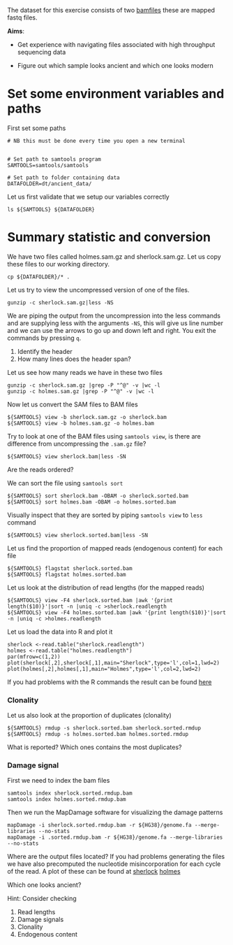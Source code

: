 The dataset for this exercise consists of two [bamfiles](ancient_data/) these are mapped fastq files.

**Aims**:

  - Get experience with navigating files associated with high throughput sequencing data

  - Figure out which sample looks ancient and which one looks modern




# Set some environment variables and paths

First set some paths   

    # NB this must be done every time you open a new terminal

    
    # Set path to samtools program
    SAMTOOLS=samtools/samtools
    
    # Set path to folder containing data
    DATAFOLDER=dt/ancient_data/


Let us first validate that we setup our variables correctly


```
ls ${SAMTOOLS} ${DATAFOLDER}
```

# Summary statistic and conversion

We have two files called holmes.sam.gz and sherlock.sam.gz. Let us copy these files to our working directory.

```
cp ${DATAFOLDER}/* .
```

Let us try to view the uncompressed version of one of the files.

```
gunzip -c sherlock.sam.gz|less -NS
```

We are piping the output from the uncompression into the less commands and are supplying less with the arguments `-NS`, this will give us line number and we can use the arrows to go up and down left and right. You exit the commands by pressing `q`.

 1. Identify the header
 2. How many lines does the header span?

Let us see how many reads we have in these two files

```
gunzip -c sherlock.sam.gz |grep -P "^@" -v |wc -l
gunzip -c holmes.sam.gz |grep -P "^@" -v |wc -l
```

Now let us convert the SAM files to BAM files

```
${SAMTOOLS} view -b sherlock.sam.gz -o sherlock.bam
${SAMTOOLS} view -b holmes.sam.gz -o holmes.bam
```

Try to look at one of the BAM files using `samtools view`, is there are difference from uncompressing the `.sam.gz` file?

```
${SAMTOOLS} view sherlock.bam|less -SN
```

Are the reads ordered?

We can sort the file using `samtools sort`

```
${SAMTOOLS} sort sherlock.bam -OBAM -o sherlock.sorted.bam
${SAMTOOLS} sort holmes.bam -OBAM -o holmes.sorted.bam
```

Visually inspect that they are sorted by piping `samtools view` to `less` command

```
${SAMTOOLS} view sherlock.sorted.bam|less -SN
```

Let us find the proportion of mapped reads (endogenous content) for each file

```
${SAMTOOLS} flagstat sherlock.sorted.bam
${SAMTOOLS} flagstat holmes.sorted.bam
```

Let us look at the distribution of read lengths (for the mapped reads)

```
${SAMTOOLS} view -F4 sherlock.sorted.bam |awk '{print length($10)}'|sort -n |uniq -c >sherlock.readlength
${SAMTOOLS} view -F4 holmes.sorted.bam |awk '{print length($10)}'|sort -n |uniq -c >holmes.readlength
```

Let us load the data into R and plot it

```
sherlock <-read.table("sherlock.readlength")
holmes <-read.table("holmes.readlength")
par(mfrow=c(1,2))
plot(sherlock[,2],sherlock[,1],main="Sherlock",type='l',col=1,lwd=2)
plot(holmes[,2],holmes[,1],main="Holmes",type='l',col=2,lwd=2)

```

If you had problems with the R commands the result can be found [here](results/sherlock.holmes.rlen.pdf)

### Clonality
Let us also look at the proportion of duplicates (clonality)

```
${SAMTOOLS} rmdup -s sherlock.sorted.bam sherlock.sorted.rmdup
${SAMTOOLS} rmdup -s holmes.sorted.bam holmes.sorted.rmdup
```

What is reported? Which ones contains the most duplicates?

### Damage signal

First we need to index the bam files
```
samtools index sherlock.sorted.rmdup.bam 
samtools index holmes.sorted.rmdup.bam 
```

Then we run the MapDamage software for visualizing the damage patterns

```
mapDamage -i sherlock.sorted.rmdup.bam -r ${HG38}/genome.fa --merge-libraries --no-stats
mapDamage -i .sorted.rmdup.bam -r ${HG38}/genome.fa --merge-libraries --no-stats
```
Where are the output files located?
If you had problems generating the files we have also precomputed the nucleotide misincorporation for each cycle of the read. A plot of these can be found at [sherlock](results/sherlock.nmis.pdf) [holmes](results/holmes.nmis.pdf)

Which one looks ancient? 

Hint: Consider checking

1. Read lengths
2. Damage signals
3. Clonality
4. Endogenous content
